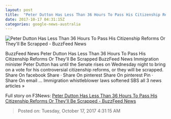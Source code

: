 ```yaml
---
layout: post
title:  "Peter Dutton Has Less Than 36 Hours To Pass His Citizenship Reforms Or They'll Be Scrapped - BuzzFeed News"
date: 2017-10-17 04:31:15Z
categories: google-news-australia
---
```


![Peter Dutton Has Less Than 36 Hours To Pass His Citizenship Reforms Or They'll Be Scrapped - BuzzFeed News](https://img.buzzfeed.com/buzzfeed-static/static/2017-10/17/0/campaign_images/buzzfeed-prod-fastlane-03/peter-dutton-has-less-than-36-hours-to-pass-his-c-2-10835-1508214738-1_dblbig.jpg)

BuzzFeed News Peter Dutton Has Less Than 36 Hours To Pass His Citizenship Reforms Or They'll Be Scrapped BuzzFeed News Immigration minister Peter Dutton has until the Senate rises on Wednesday night to bring on a vote for his controversial citizenship reforms, or they will be scrapped. Share On facebook Share · Share On pinterest Share On pinterest Pin · Share On email ... Immigration whistleblower laws softened SBS all 3 news articles »


Full story on F3News: [Peter Dutton Has Less Than 36 Hours To Pass His Citizenship Reforms Or They'll Be Scrapped - BuzzFeed News](http://www.f3nws.com/n/cc4e4)

> Posted on: Tuesday, October 17, 2017 4:31:15 AM
